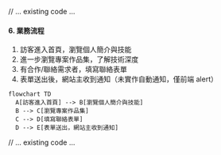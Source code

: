 // ... existing code ...
#### 6. 業務流程
1. 訪客進入首頁，瀏覽個人簡介與技能
2. 進一步瀏覽專案作品集，了解技術深度
3. 有合作/聯絡需求者，填寫聯絡表單
4. 表單送出後，網站主收到通知（未實作自動通知，僅前端 alert）

```mermaid
flowchart TD
  A[訪客進入首頁] --> B[瀏覽個人簡介與技能]
  B --> C[瀏覽專案作品集]
  C --> D[填寫聯絡表單]
  D --> E[表單送出，網站主收到通知]
```
// ... existing code ...